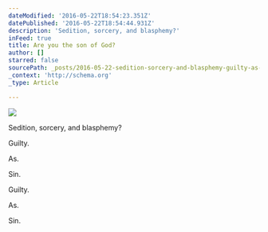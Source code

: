```yaml
---
dateModified: '2016-05-22T18:54:23.351Z'
datePublished: '2016-05-22T18:54:44.931Z'
description: 'Sedition, sorcery, and blasphemy?'
inFeed: true
title: Are you the son of God?
author: []
starred: false
sourcePath: _posts/2016-05-22-sedition-sorcery-and-blasphemy-guilty-as-sin.md
_context: 'http://schema.org'
_type: Article

---
```

![](https://the-grid-user-content.s3-us-west-2.amazonaws.com/a6cdd82a-1f89-4e1a-b147-2939b0f8dfe4.jpg)

Sedition, sorcery, and blasphemy?

Guilty.

As.

Sin.

Guilty.

As.

Sin.